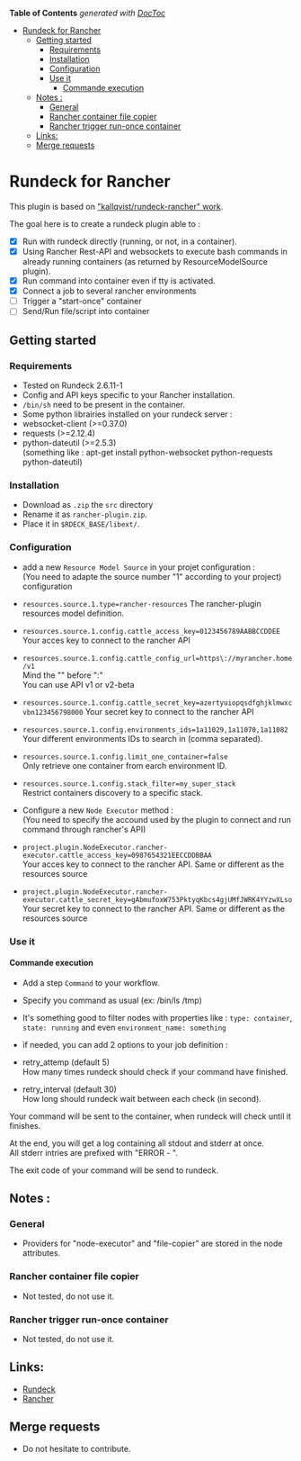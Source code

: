 <!-- START doctoc generated TOC please keep comment here to allow auto update -->
<!-- DON'T EDIT THIS SECTION, INSTEAD RE-RUN doctoc TO UPDATE -->
**Table of Contents**  *generated with [DocToc](https://github.com/thlorenz/doctoc)*

- [Rundeck for Rancher](#rundeck-for-rancher)
  - [Getting started](#getting-started)
    - [Requirements](#requirements)
    - [Installation](#installation)
    - [Configuration](#configuration)
    - [Use it](#use-it)
      - [Commande execution](#commande-execution)
  - [Notes :](#notes-)
    - [General](#general)
    - [Rancher container file copier](#rancher-container-file-copier)
    - [Rancher trigger run-once container](#rancher-trigger-run-once-container)
  - [Links:](#links)
  - [Merge requests](#merge-requests)

<!-- END doctoc generated TOC please keep comment here to allow auto update -->

# Rundeck for Rancher

This plugin is based on ["kallqvist/rundeck-rancher" work](https://github.com/kallqvist/rundeck-rancher).

The goal here is to create a rundeck plugin able to :
- [x] Run with rundeck directly (running, or not, in a container).
- [x] Using Rancher Rest-API and websockets to execute bash commands in already running containers (as returned by ResourceModelSource plugin).
- [x] Run command into container even if tty is activated.
- [x] Connect a job to several rancher environments
- [ ] Trigger a "start-once" container
- [ ] Send/Run file/script into container

## Getting started
### Requirements
- Tested on Rundeck 2.6.11-1
- Config and API keys specific to your Rancher installation.
- `/bin/sh` need to be present in the container.
- Some python librairies installed on your rundeck server :
 - websocket-client (>=0.37.0)
 - requests (>=2.12.4)
 - python-dateutil (>=2.5.3)<br>
(something like : apt-get install python-websocket python-requests python-dateutil)

### Installation
- Download as `.zip` the `src` directory
- Rename it as `rancher-plugin.zip`.
- Place it in `$RDECK_BASE/libext/`.

### Configuration
- add a new `Resource Model Source` in your projet configuration : <br>
(You need to adapte the source number "1" according to your project) configuration
 - `resources.source.1.type=rancher-resources`
 The rancher-plugin resources model definition.

 - `resources.source.1.config.cattle_access_key=0123456789AABBCCDDEE`<br>
 Your acces key to connect to the rancher API

 - `resources.source.1.config.cattle_config_url=https\://myrancher.home/v1`<br>
 Mind the "\" before ":"<br>
 You can use API v1 or v2-beta

 - `resources.source.1.config.cattle_secret_key=azertyuiopqsdfghjklmwxcvbn123456798000`
 Your secret key to connect to the rancher API

 - `resources.source.1.config.environments_ids=1a11029,1a11070,1a11082`<br>
 Your different environments IDs to search in (comma separated).

 - `resources.source.1.config.limit_one_container=false`<br>
 Only retrieve one container from earch environment ID.

 - `resources.source.1.config.stack_filter=my_super_stack`<br>
 Restrict containers discovery to a specific stack.



- Configure a new `Node Executor` method : <br>
(You need to specify the accound used by the plugin to connect and run command through rancher's API)
 - `project.plugin.NodeExecutor.rancher-executor.cattle_access_key=0987654321EECCDDBBAA`<br>
 Your acces key to connect to the rancher API. Same or different as the resources source

 - `project.plugin.NodeExecutor.rancher-executor.cattle_secret_key=gAbmufoxW753PktyqKbcs4gjUMfJWRK4YYzwXLso`<br>
 Your secret key to connect to the rancher API. Same or different as the resources source

### Use it
#### Commande execution
- Add a step `Command` to your workflow.
- Specify you command as usual (ex: /bin/ls /tmp)

- It's something good to filter nodes with properties like : `type: container`, `state: running` and even `environment_name: something`

- if needed, you can add 2 options to your job definition :
 - retry_attemp (default 5)<br>
 How many times rundeck should check if your command have finished.

 - retry_interval (default 30)<br>
 How long should rundeck wait between each check (in second).

Your command will be sent to the container, when rundeck will check until it finishes.

At the end, you will get a log containing all stdout and stderr at once.<br>
All stderr intries are prefixed with "ERROR - ".

The exit code of your command will be send to rundeck.

## Notes :
### General
- Providers for "node-executor" and "file-copier" are stored in the node attributes.

### Rancher container file copier
- Not tested, do not use it.

### Rancher trigger run-once container
- Not tested, do not use it.

## Links:
- [Rundeck](http://rundeck.org/)
- [Rancher](http://rancher.com/rancher/)

## Merge requests
- Do not hesitate to contribute.
